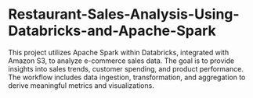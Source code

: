 # Restaurant-Sales-Analysis-Using-Databricks-and-Apache-Spark
This project utilizes Apache Spark within Databricks, integrated with Amazon S3, to analyze e-commerce sales data. The goal is to provide insights into sales trends, customer spending, and product performance. The workflow includes data ingestion, transformation, and aggregation to derive meaningful metrics and visualizations.
